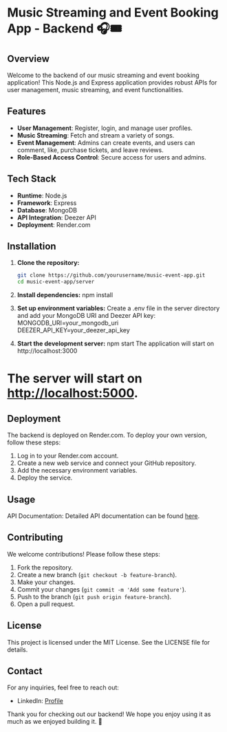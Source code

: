 # Music Streaming and Event Booking App - Backend 🎧🎟️

## Overview
Welcome to the backend of our music streaming and event booking application! This Node.js and Express application provides robust APIs for user management, music streaming, and event functionalities.

## Features

- **User Management**: Register, login, and manage user profiles.
- **Music Streaming**: Fetch and stream a variety of songs.
- **Event Management**: Admins can create events, and users can comment, like, purchase tickets, and leave reviews.
- **Role-Based Access Control**: Secure access for users and admins.

## Tech Stack
- **Runtime**: Node.js
- **Framework**: Express
- **Database**: MongoDB
- **API Integration**: Deezer API
- **Deployment**: Render.com

## Installation

1. **Clone the repository:**
   ```bash
   git clone https://github.com/yourusername/music-event-app.git
   cd music-event-app/server

  2. **Install dependencies:**
       npm install

  4. **Set up environment variables:**
 Create a .env file in the server directory and add your MongoDB URI and Deezer API key:
MONGODB_URI=your_mongodb_uri
DEEZER_API_KEY=your_deezer_api_key

5. **Start the development server:**
   npm start
  The application will start on http://localhost:3000



# The server will start on [http://localhost:5000](http://localhost:5000).

## Deployment
The backend is deployed on Render.com. To deploy your own version, follow these steps:

1. Log in to your Render.com account.
2. Create a new web service and connect your GitHub repository.
3. Add the necessary environment variables.
4. Deploy the service.

## Usage
API Documentation: Detailed API documentation can be found [here](https://developers.deezer.com/login?redirect=/api).

## Contributing
We welcome contributions! Please follow these steps:

1. Fork the repository.
2. Create a new branch (`git checkout -b feature-branch`).
3. Make your changes.
4. Commit your changes (`git commit -m 'Add some feature'`).
5. Push to the branch (`git push origin feature-branch`).
6. Open a pull request.

## License
This project is licensed under the MIT License. See the LICENSE file for details.

## Contact
For any inquiries, feel free to reach out:

- LinkedIn: [Profile](https://www.linkedin.com/in/nikhil-kulkarni-nk/)

Thank you for checking out our backend! We hope you enjoy using it as much as we enjoyed building it. 🎉
```
